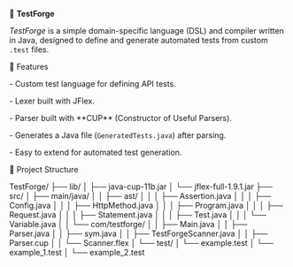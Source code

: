 🧪 **TestForge**



*TestForge* is a simple domain-specific language (DSL) and compiler written in Java, designed to define and generate automated tests from custom `.test` files.





🚀 Features



\- Custom test language for defining API tests.

\- Lexer built with JFlex.

\- Parser built with \*\*CUP\*\* (Constructor of Useful Parsers).

\- Generates a Java file (`GeneratedTests.java`) after parsing.

\- Easy to extend for automated test generation.





🧰 Project Structure



TestForge/
├── lib/
│   ├── java-cup-11b.jar
│   └── jflex-full-1.9.1.jar
├── src/
│   ├── main/java/
│   │   ├── ast/
│   │   │   ├── Assertion.java
│   │   │   ├── Config.java
│   │   │   ├── HttpMethod.java
│   │   │   ├── Program.java
│   │   │   ├── Request.java
│   │   │   ├── Statement.java
│   │   │   ├── Test.java
│   │   │   └── Variable.java
│   │   └── com/testforge/
│   │       ├── Main.java
│   │       ├── Parser.java
│   │       ├── sym.java
│   │       ├── TestForgeScanner.java
│   │       ├── Parser.cup
│   │       └── Scanner.flex
│   └── test/
│       └── example.test
│       └── example_1.test
│       └── example_2.test


